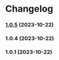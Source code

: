 # Changelog



### [1.0.5](https://github.com/Ajayos/code-manager-test/compare/v1.0.4...v1.0.5) (2023-10-22)

### 1.0.4 (2023-10-22)

### 1.0.1 (2023-10-22)
